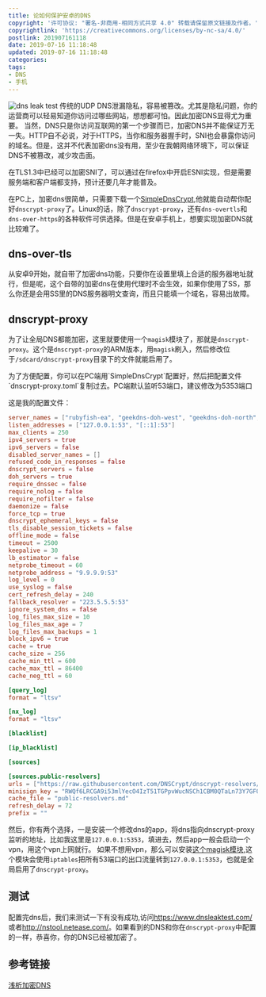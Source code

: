 ```yaml
---
title: 论如何保护安卓的DNS
copyright: '许可协议: "署名-非商用-相同方式共享 4.0" 转载请保留原文链接及作者。'
copyrightlink: 'https://creativecommons.org/licenses/by-nc-sa/4.0/'
postlink: 201907161118
date: 2019-07-16 11:18:48
updated: 2019-07-16 11:18:48
categories:
tags:
- DNS
- 手机
---
```

![dns leak test](https://coolrc-blog.oss-cn-shenzhen.aliyuncs.com/superbed/2019/07/16/5d2d4c70451253d178527789.jpg)
传统的UDP DNS泄漏隐私，容易被篡改。尤其是隐私问题，你的运营商可以轻易知道你访问过哪些网站，想想都可怕。因此加密DNS显得尤为重要。<!--more-->
当然，DNS只是你访问互联网的第一个步骤而已，加密DNS并不能保证万无一失。HTTP自不必说，对于HTTPS，当你和服务器握手时，SNI也会暴露你访问的域名。但是，这并不代表加密dns没有用，至少在我朝网络环境下，可以保证DNS不被篡改，减少攻击面。
<p class="tip">在TLS1.3中已经可以加密SNI了，可以通过在firefox中开启ESNI实现，但是需要服务端和客户端都支持，预计还要几年才能普及。</p>

在PC上，加密dns很简单，只需要下载一个[SimpleDnsCrypt](https://simplednscrypt.org),他就能自动帮你配好`dnscrypt-proxy`了。Linux的话，除了`dnscrypt-proxy`，还有`dns-overtls`和`dns-over-https`的各种软件可供选择。但是在安卓手机上，想要实现加密DNS就比较难了。

## dns-over-tls

从安卓9开始，就自带了加密dns功能，只要你在设置里填上合适的服务器地址就行，但是呢，这个自带的加密dns在使用代理时不会生效，如果你使用了SS，那么你还是会用SS里的DNS服务器明文查询，而且只能填一个域名，容易出故障。

## dnscrypt-proxy

为了让全局DNS都能加密，这里就要使用一个`magisk`模块了，那就是`dnscrypt-proxy`。这个是`dnscrypt-proxy`的ARM版本，用`magisk`刷入，然后修改位于`/sdcard/dnscrypt-proxy`目录下的文件就能启用了。
<p class="tip">为了方便配置，你可以在PC端用`SimpleDnsCrypt`配置好，然后把配置文件`dnscrypt-proxy.toml`复制过去。PC端默认监听53端口，建议修改为5353端口</p>
这是我的配置文件：

```toml
server_names = ["rubyfish-ea", "geekdns-doh-west", "geekdns-doh-north", "geekdns-doh-east"]
listen_addresses = ["127.0.0.1:53", "[::1]:53"]
max_clients = 250
ipv4_servers = true
ipv6_servers = false
disabled_server_names = []
refused_code_in_responses = false
dnscrypt_servers = false
doh_servers = true
require_dnssec = false
require_nolog = false
require_nofilter = false
daemonize = false
force_tcp = true
dnscrypt_ephemeral_keys = false
tls_disable_session_tickets = false
offline_mode = false
timeout = 2500
keepalive = 30
lb_estimator = false
netprobe_timeout = 60
netprobe_address = "9.9.9.9:53"
log_level = 0
use_syslog = false
cert_refresh_delay = 240
fallback_resolver = "223.5.5.5:53"
ignore_system_dns = false
log_files_max_size = 10
log_files_max_age = 7
log_files_max_backups = 1
block_ipv6 = true
cache = true
cache_size = 256
cache_min_ttl = 600
cache_max_ttl = 86400
cache_neg_ttl = 60

[query_log]
format = "ltsv"

[nx_log]
format = "ltsv"

[blacklist]

[ip_blacklist]

[sources]

[sources.public-resolvers]
urls = ["https://raw.githubusercontent.com/DNSCrypt/dnscrypt-resolvers/master/v2/public-resolvers.md", "https://download.dnscrypt.info/resolvers-list/v2/public-resolvers.md"]
minisign_key = "RWQf6LRCGA9i53mlYecO4IzT51TGPpvWucNSCh1CBM0QTaLn73Y7GFO3"
cache_file = "public-resolvers.md"
refresh_delay = 72
prefix = ""
```

然后，你有两个选择，一是安装一个修改dns的app，将dns指向dnscrypt-proxy监听的地址，比如我这里是`127.0.0.1:5353`，填进去，然后app一般会启动一个vpn，用这个vpn上网就行。
如果不想用vpn，那么可以安装[这个magisk模块](https://coolrc-blog.oss-cn-shenzhen.aliyuncs.com/files/CloudflareDNS4Magisk-v2.6.zip),这个模块会使用`iptables`把所有53端口的出口流量转到`127.0.0.1:5353`，也就是全局启用了`dnscrypt-proxy`。

## 测试

配置完dns后，我们来测试一下有没有成功,访问<https://www.dnsleaktest.com/>或者<http://nstool.netease.com/>。如果看到的DNS和你在`dnscrypt-proxy`中配置的一样，恭喜你，你的DNS已经被加密了。

## 参考链接

[浅析加密DNS](http://www.hetianlab.com/html/news/news-2018042001.html)
